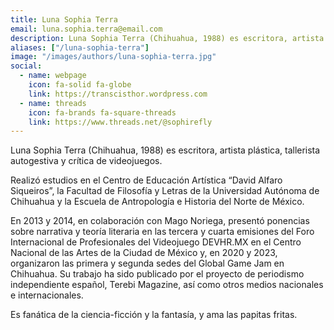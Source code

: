 ```yaml
---
title: Luna Sophia Terra
email: luna.sophia.terra@email.com
description: Luna Sophia Terra (Chihuahua, 1988) es escritora, artista plástica, tallerista autogestiva y crítica de videojuegos.
aliases: ["/luna-sophia-terra"]
image: "/images/authors/luna-sophia-terra.jpg"
social:
  - name: webpage
    icon: fa-solid fa-globe
    link: https://transcisthor.wordpress.com
  - name: threads
    icon: fa-brands fa-square-threads
    link: https://www.threads.net/@sophirefly
---
```


Luna Sophia Terra (Chihuahua, 1988) es escritora, artista plástica, tallerista autogestiva y crítica de videojuegos.

Realizó estudios en el Centro de Educación Artística “David Alfaro Siqueiros”, la Facultad de Filosofía y Letras de la Universidad Autónoma de Chihuahua y la Escuela de Antropología e Historia del Norte de México.

En 2013 y 2014, en colaboración con Mago Noriega, presentó ponencias sobre narrativa y teoría literaria en las tercera y cuarta emisiones del Foro Internacional de Profesionales del Videojuego DEVHR.MX en el Centro Nacional de las Artes de la Ciudad de México y, en 2020 y 2023, organizaron las primera y segunda sedes del Global Game Jam en Chihuahua. Su trabajo ha sido publicado por el proyecto de periodismo independiente español, Terebi Magazine, así como otros medios nacionales e internacionales.

Es fanática de la ciencia-ficción y la fantasía, y ama las papitas fritas.
